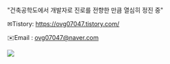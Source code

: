 "건축공학도에서 개발자로 진로를 전향한 만큼 열심히 정진 중"

✉Tistory: https://ovg07047.tistory.com/

✉️Email : ovg07047@naver.com

<img src="https://img.shields.io/badge/springboot-6DB33F?style=flat&logo=springboot&logoColor=6DB33F"/>




<!--
**Juhyeok0202/Juhyeok0202** is a ✨ _special_ ✨ repository because its `README.md` (this file) appears on your GitHub profile.

Here are some ideas to get you started:

- 🔭 I’m currently working on ...
- 🌱 I’m currently learning ...
- 👯 I’m looking to collaborate on ...
- 🤔 I’m looking for help with ...
- 💬 Ask me about ...
- 📫 How to reach me: ...
- 😄 Pronouns: ...
- ⚡ Fun fact: ...
-->

